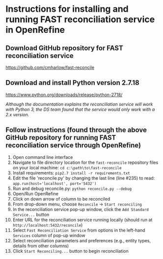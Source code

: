# Instructions for installing and running FAST reconciliation service in OpenRefine

## Download GitHub repository for FAST reconciliation service

https://github.com/cmharlow/fast-reconcile

## Download and install Python version 2.7.18

https://www.python.org/downloads/release/python-2718/

*Although the documentation explains the reconciliation service will work with Python 3, the DS team found that the service would only work with a 2.x version.*

## Follow instructions (found through the above GitHub repository for running FAST reconciliation service through OpenRefine)

1. Open command line interface
2. Navigate to file directory location for the `fast-reconcile` repository files on your local machine: `cd c:\path\to\fast-reconcile`
3. Install requirements: `pip2.7 install -r requirements.txt`
4. Edit the file 'reconcile.py' by changing the last line (line #235) to read: `app.run(host='localhost', port='5432')`
5. Run and debug reconcile.py: `python reconcile.py --debug`
6. Open/Run OpenRefine
7. Click on down arrow of column to be reconciled
8. From drop-down menu, choose `Reconcile` -> `Start reconciling`
9. In the reconciliation service pop-up window, click the `Add Standard Service...` button
10. Enter URL for the reconciliation service running locally (should run at `http://localhost:5432/reconcile`)
11. Select `Fast Reconciliation Service` from options in the left-hand `Services` column of pop-up window
12. Select reconciliation parameters and preferences (e.g., entity types, details from other columns)
13. Click `Start Reconciling...` button to begin reconciliation
